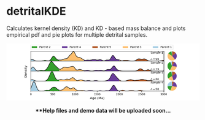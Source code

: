 # detritalKDE
Calculates kernel density (KD) and KD - based mass balance and plots empirical pdf and pie plots for multiple detrital samples.

![Example Figure](https://github.com/ramendra1990/detritalKDE/blob/master/demo%20figures/Figure_1.png)

<p align="center">
  <b>**Help files and demo data will be uploaded soon...</b>
</p>
